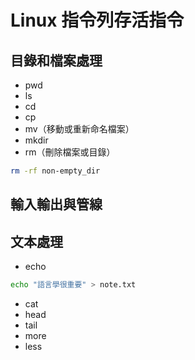 # Linux 指令列存活指令



## 目錄和檔案處理
- pwd
- ls
- cd
- cp
- mv（移動或重新命名檔案）
- mkdir
- rm（刪除檔案或目錄）

```bash
rm -rf non-empty_dir
```

## 輸入輸出與管線



## 文本處理

- echo

```bash
echo "語言學很重要" > note.txt
```
- cat
- head
- tail
- more
- less